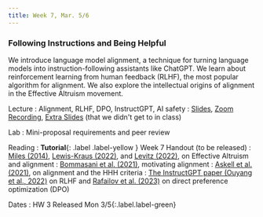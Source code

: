 ```yaml
---
title: Week 7, Mar. 5/6
---
```


### Following Instructions and Being Helpful

We introduce language model alignment, a technique for turning language models into instruction-following assistants like ChatGPT. We learn about reinforcement learning from human feedback (RLHF), the most popular algorithm for alignment. We also explore the intellectual origins of alignment in the Effective Altruism movement.

Lecture
: Alignment, RLHF, DPO, InstructGPT, AI safety
: [Slides](https://drive.google.com/file/d/1dat9TNLvu61WJ4DLFleV2O3wAkJ_6CDu/view?usp=sharing), [Zoom Recording](https://nyu.zoom.us/rec/share/JAjEJlUtfvja2BsezTwkj_13vw-dujgTN6GbKQ9TPYpnqaSisMyGJOcqtEmXR-bu.Y-sbhiUIR3n1qjeD), [Extra Slides](https://drive.google.com/file/d/1FpF0t6udBXMCPP53yeRNIxJnXGboLF-v/view?usp=drive_link) (that we didn't get to in class)

Lab
: Mini-proposal requirements and peer review

Reading
: **Tutorial**{: .label .label-yellow } Week 7 Handout (to be released)
: [Miles (2014)](https://www.huffpost.com/entry/artificial-intelligence-oxford_n_5689858), [Lewis-Kraus (2022)](https://www.newyorker.com/magazine/2022/08/15/the-reluctant-prophet-of-effective-altruism), and [Levitz (2022)](https://nymag.com/intelligencer/2022/08/why-effective-altruists-fear-the-ai-apocalypse.html), on Effective Altruism and alignment
: [Bommasani et al. (2021)](https://arxiv.org/abs/2108.07258), motivating alignment
: [Askell et al. (2021)](https://arxiv.org/abs/2112.00861), on alignment and the HHH criteria
: [The InstructGPT paper (Ouyang et al., 2022)](https://arxiv.org/abs/2203.02155) on RLHF and [Rafailov et al. (2023)](https://arxiv.org/abs/2305.18290) on direct preference optimization (DPO)

Dates
: <span>HW 3 Released Mon 3/5</span>{:.label.label-green} 